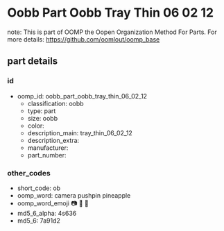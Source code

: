 # Oobb Part Oobb Tray Thin 06 02 12  

note: This is part of OOMP the Oopen Organization Method For Parts. For more details: https://github.com/oomlout/oomp_base

##  part details





### id
* oomp_id: oobb_part_oobb_tray_thin_06_02_12
  * classification: oobb
  * type: part
  * size: oobb
  * color: 
  * description_main: tray_thin_06_02_12
  * description_extra: 
  * manufacturer: 
  * part_number: 

### other_codes
* short_code: ob
* oomp_word: camera pushpin pineapple
* oomp_word_emoji :camera: :pushpin: :pineapple:
* md5_6_alpha: 4s636
* md5_6: 7a91d2